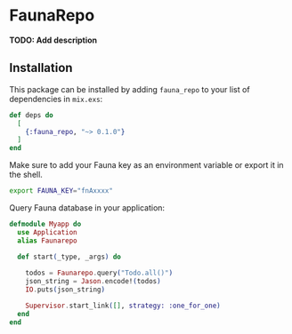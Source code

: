 # FaunaRepo

**TODO: Add description**

## Installation

This package can be installed
by adding `fauna_repo` to your list of dependencies in `mix.exs`:

```elixir
def deps do
  [
    {:fauna_repo, "~> 0.1.0"}
  ]
end
```

Make sure to add your Fauna key as an environment variable or export it in the shell. 

```sh
export FAUNA_KEY="fnAxxxx"
```

Query Fauna database in your application: 

```elixir
defmodule Myapp do
  use Application
  alias Faunarepo

  def start(_type, _args) do
    
    todos = Faunarepo.query("Todo.all()")
    json_string = Jason.encode!(todos)
    IO.puts(json_string)

    Supervisor.start_link([], strategy: :one_for_one)
  end
end
```
